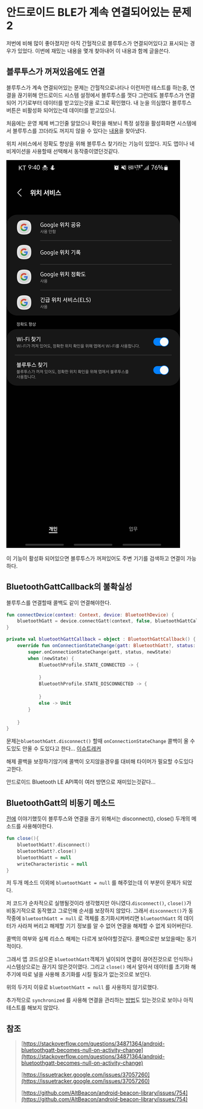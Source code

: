 # 안드로이드 BLE가 계속 연결되어있는 문제2

저번에 비해 많이 좋아졌지만 아직 간헐적으로 블루투스가 연결되어있다고 표시되는 경우가 있었다. 이번에 재밌는 내용을 몇개 찾아내어 이 내용과 함께 글을쓴다.

## 블루투스가 꺼져있음에도 연결

블루투스가 계속 연결되어있는 문제는 간헐적으로나타나 이런저런 테스트를 하는중, 연결을 끊기위해 안드로이드 시스템 설정에서 블루투스를 껏다 그런데도 블루투스가 연결되어 기기로부터 데이터를 받고있는것을 로그로 확인했다. 내 눈을 의심했다 블루투스 버튼은 비활성화 되어있는데 데이터를 받고있으니.

처음에는 운영 체제 버그인줄 알았으나 확인을 해보니 특정 설정을 활성화화면 시스템에서 블루투스를 끄더라도 꺼지지 않을 수 있다는 [내용](https://github.com/AltBeacon/android-beacon-library/issues/754)을 찾아냈다.

위치 서비스에서 정확도 향상을 위해 블루투스 찾기라는 기능이 있었다. 지도 앱이나 네비게이션을 사용할때 선택해서 동작중이였던것같다.

![ble_problem2_image1.jpeg](/img/ble_problem2_image1.jpeg?raw=true)

이 기능이 활성화 되어있으면 블루투스가 꺼져있어도 주변 기기를 검색하고 연결이 가능하다.

## BluetoothGattCallback의 불확실성

블루투스를 연결할때 콜백도 같이 연결해야한다.

```kotlin
fun connectDevice(context: Context, device: BluetoothDevice) {
    bluetoothGatt = device.connectGatt(context, false, bluetoothGattCallback, BluetoothDevice.TRANSPORT_LE)
}
```

```kotlin
private val bluetoothGattCallback = object : BluetoothGattCallback() {
    override fun onConnectionStateChange(gatt: BluetoothGatt?, status: Int, newState: Int) {
        super.onConnectionStateChange(gatt, status, newState)
        when (newState) {
            BluetoothProfile.STATE_CONNECTED -> {

            }
            BluetoothProfile.STATE_DISCONNECTED -> {

            }
            else -> Unit
        }

    }
}
```

문제는`bluetoothGatt.disconnect()` 할때 `onConnectionStateChange` 콜백이 올 수도있도 안올 수 도있다고 한다... [이슈트레커](https://issuetracker.google.com/issues/37057260)

해제 콜백을 보장하기않기에 콜백이 오지않을경우를 대비해 타이머가 필요할 수도있다고한다.

안드로이드 Bluetooth LE API쪽이 여러 방면으로 재미있는것같다...

## BluetoothGatt의 비동기 메소드

[전에](https://cellodove.github.io/androidproblem/android-ble-re-connect-error/) 이야기했듯이 블루투스와 연결을 끊기 위해서는 disconnect(), close() 두개의 메소드를 사용해야한다.

```kotlin
fun close(){
    bluetoothGatt?.disconnect()
    bluetoothGatt?.close()
    bluetoothGatt = null
    writeCharacteristic = null
}
```

저 두개 메소드 이외에 `bluetoothGatt = null` 를 해주었는데 이 부분이 문제가 되었다.

저 코드가 순차적으로 실행될것이라 생각했지만 아니였다.`disconnect()`, `close()`가 비동기적으로 동작했고 그로인해 순서를 보장하지 않았다. 그래서 `disconnect()`가 동작중에 `bluetoothGatt = null` 로 객체를 초기화시켜버리면 `bluetoothGatt` 의 데이터가 사라져 버리고 해제할 기기 정보를 알 수 없어 연결을 해제할 수 없게 되어버린다.

콜백의 여부와 실제 리소스 해제는 다르게 보아야할것같다. 콜벡으로만 보았을때는 동기적이다.

그래서 앱 코드상으론 `bluetoothGatt`객체가 널이되어 연결이 끊어진것으로 인식하나 시스템상으로는 끊기지 않은것이였다. 그리고 `close()` 에서 알아서 데이터를 초기화 해주기에 따로 널을 사용해 초기화를 시킬 필요가 없는것으로 보인다.

위의 두가지 이유로 `bluetoothGatt = null` 를 사용하지 않기로했다.

추가적으로 `synchronized` 를 사용해 연결을 관리하는 [방법](https://stackoverflow.com/questions/34871364/android-bluetoothgatt-becomes-null-on-activity-change)도 있는것으로 보이나 아직 테스트를 해보지 않았다.

## 참조

> [https://stackoverflow.com/questions/34871364/android-bluetoothgatt-becomes-null-on-activity-change](https://stackoverflow.com/questions/34871364/android-bluetoothgatt-becomes-null-on-activity-change)
>
> [https://issuetracker.google.com/issues/37057260](https://issuetracker.google.com/issues/37057260)
>
> [https://github.com/AltBeacon/android-beacon-library/issues/754](https://github.com/AltBeacon/android-beacon-library/issues/754)
>